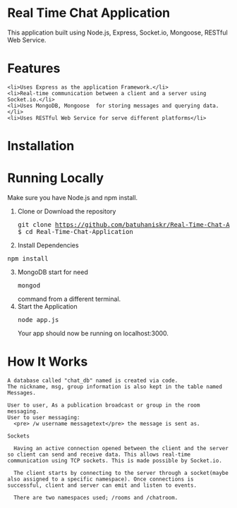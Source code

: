 # Real Time Chat Application
  This application built using Node.js, Express, Socket.io, Mongoose, RESTful Web Service.

# Features

    <li>Uses Express as the application Framework.</li> 
    <li>Real-time communication between a client and a server using Socket.io.</li>
    <li>Uses MongoDB, Mongoose  for storing messages and querying data.</li>
    <li>Uses RESTful Web Service for serve different platforms</li> 

# Installation

# Running Locally

Make sure you have Node.js and npm install.

  1. Clone or Download the repository 
    <pre>git clone https://github.com/batuhaniskr/Real-Time-Chat-Application.git
    $ cd Real-Time-Chat-Application</pre>
  2. Install Dependencies
  <pre>npm install</pre>
  3. MongoDB start for need <pre>mongod</pre>command  from a different terminal.
  4. Start the Application
    <pre>node app.js</pre>
  Your app should now be running on localhost:3000.
  
  # How It Works
    A database called "chat_db" named is created via code. 
    The nickname, msg, group information is also kept in the table named Messages.
    
    User to user, As a publication broadcast or group in the room  messaging.
    User to user messaging:
      <pre> /w username messagetext</pre> the message is sent as.
      
    Sockets
    
      Having an active connection opened between the client and the server so client can send and receive data. This allows real-time communication using TCP sockets. This is made possible by Socket.io.

      The client starts by connecting to the server through a socket(maybe also assigned to a specific namespace). Once connections is successful, client and server can emit and listen to events.

      There are two namespaces used; /rooms and /chatroom.
    
  
  
  


